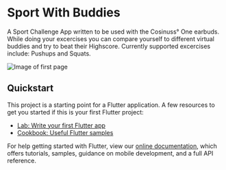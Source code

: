 # Sport With Buddies

A Sport Challenge App written to be used with the Cosinuss° One earbuds. While doing your excercises you can compare yourself to different virtual buddies and try to beat their Highscore. Currently supported excercises include: Pushups and Squats.

![Image of first page](assets/images/github/image_github.jpg "First Page")
## Quickstart

This project is a starting point for a Flutter application.
A few resources to get you started if this is your first Flutter project:

- [Lab: Write your first Flutter app]
- [Cookbook: Useful Flutter samples]

For help getting started with Flutter, view our [online documentation], which offers tutorials, samples, guidance on mobile development, and a full API reference.


[//]: # (These are reference links used in the body of this note and get stripped out when the markdown processor does its job. There is no need to format nicely because it shouldn't be seen. Thanks SO - http://stackoverflow.com/questions/4823468/store-comments-in-markdown-syntax)
 [Lab: Write your first Flutter app]: <https://docs.flutter.dev/get-started/codelab>
 [Cookbook: Useful Flutter samples]: <https://docs.flutter.dev/cookbook>
 [online documentation]: <https://docs.flutter.dev/>
